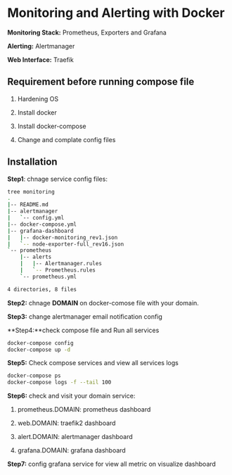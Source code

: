 # Monitoring and Alerting with Docker

**Monitoring Stack:** Prometheus, Exporters and Grafana

**Alerting:** Alertmanager

**Web Interface:** Traefik 

## Requirement before running compose file
1. Hardening OS

2. Install docker 

3. Install docker-compose

4. Change and complate config files


## Installation

**Step1**: chnage service config files:
```bash
tree monitoring
.
|-- README.md
|-- alertmanager
|   `-- config.yml
|-- docker-compose.yml
|-- grafana-dashboard
|   |-- docker-monitoring_rev1.json
|   `-- node-exporter-full_rev16.json
`-- prometheus
    |-- alerts
    |   |-- Alertmanager.rules
    |   `-- Prometheus.rules
    `-- prometheus.yml

4 directories, 8 files
```

**Step2:** chnage **DOMAIN** on docker-comose file with your domain.

**Step3:** change alertmanager email notification config

**Step4:**check compose file and Run all services
```bash
docker-compose config
docker-compose up -d
```

**Step5:** Check compose services and view all services logs
```bash
docker-compose ps
docker-compose logs -f --tail 100
```

**Step6:** check and visit your domain service:

1. prometheus.DOMAIN: prometheus dashboard

2. web.DOMAIN: traefik2 dashboard

3. alert.DOMAIN: alertmanager dashboard

4. grafana.DOMAIN: grafana dashboard

**Step7:** config grafana service for view all metric on visualize dashboard
